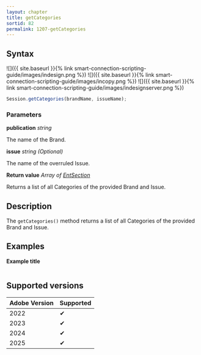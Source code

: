```yaml
---
layout: chapter
title: getCategories
sortid: 82
permalink: 1207-getCategories
---
```


## Syntax

![]({{ site.baseurl }}{% link smart-connection-scripting-guide/images/indesign.png %}) ![]({{ site.baseurl }}{% link smart-connection-scripting-guide/images/incopy.png %}) ![]({{ site.baseurl }}{% link smart-connection-scripting-guide/images/indesignserver.png %})

```javascript
Session.getCategories(brandName, issueName);
```

### Parameters

**publication** _string_

The name of the Brand.

**issue** _string (Optional)_

The name of the overruled Issue.

**Return value** _Array of [EntSection](../../EntSection/index.md)_

Returns a list of all Categories of the provided Brand and Issue.

## Description

The `getCategories()` method returns a list of all Categories of the provided Brand and Issue.

## Examples

**Example title**

```javascript

```

## Supported versions

| Adobe Version | Supported |
| ------------- | --------- |
| 2022          | ✔         |
| 2023          | ✔         |
| 2024          | ✔         |
| 2025          | ✔         |
